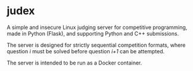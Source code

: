 # judex

A simple and insecure Linux judging server for competitive programming, made in Python (Flask), and supporting Python and C++ submissions.

The server is designed for strictly sequential competition formats, where question _i_ must be solved before question _i+1_ can be attempted.

The server is intended to be run as a Docker container.